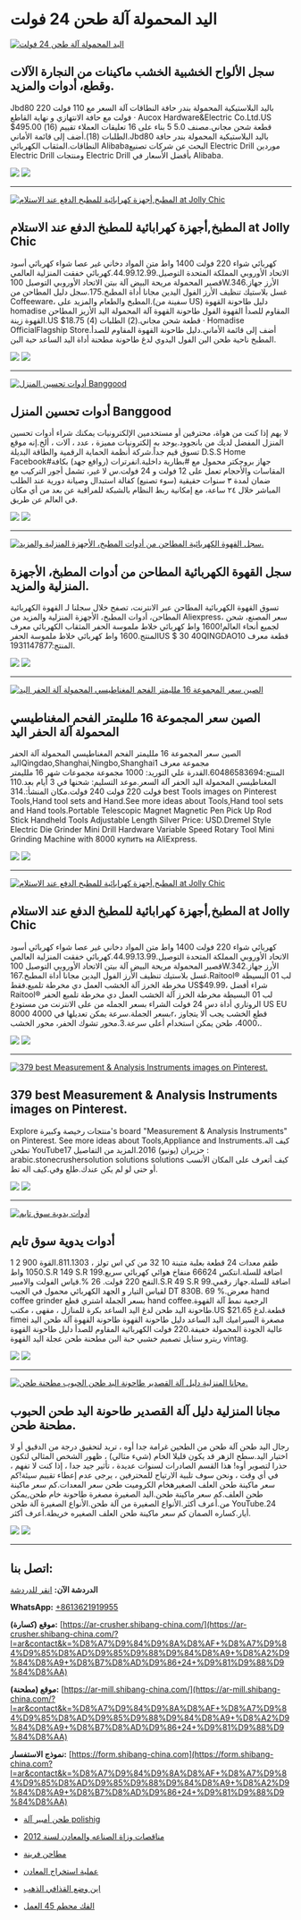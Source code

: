 # اليد المحمولة آلة طحن 24 فولت

<a href="https://swt.shibang-china.com/?l=ar&img&k=%D8%A7%D9%84%D9%8A%D8%AF+%D8%A7%D9%84%D9%85%D8%AD%D9%85%D9%88%D9%84%D8%A9+%D8%A2%D9%84%D8%A9+%D8%B7%D8%AD%D9%86+24+%D9%81%D9%88%D9%84%D8%AA" target="_blank">![اليد المحمولة آلة طحن 24 فولت](http://static.shibang-china.com/all-800x300/1144.jpg)</a>

## سجل الألواح الخشبية الخشب ماكينات من النجارة الآلات وقطع، أدوات والمزيد.
Jbd80 باليد البلاستيكية المحمولة بندر حافة النطاقات آلة السعر مع 110 فولت 220 فولت مع حافة الانتهازي و نهاية القاطع &middot; Aucox Hardware&amp;Electric Co.Ltd.US $495.00 قطعة شحن مجاني.مصنف 5.0 5 بناء على 16 تعليقات العملاء تقييم (16) الطلبات (18).أضف إلى قائمة الأماني.Jbd80 باليد البلاستيكية المحمولة بندر حافة النطاقات.المثقاب الكهربائي Alibabaالبحث عن شركات تصنيع Electric Drill موردين Electric Drill ومنتجات Electric Drill بأفضل الأسعار في Alibaba.


<a href="https://whatsapp.shibangsoft.com/WhatsApp.php" target="_blank" title="WhatsApp">![](http://static.shibang-china.com/icon/whatsapp.png)</a> <a href="https://swt.shibang-china.com/?l=ar&icon&k=%D8%A7%D9%84%D9%8A%D8%AF+%D8%A7%D9%84%D9%85%D8%AD%D9%85%D9%88%D9%84%D8%A9+%D8%A2%D9%84%D8%A9+%D8%B7%D8%AD%D9%86+24+%D9%81%D9%88%D9%84%D8%AA" target="_blank">![](http://static.shibang-china.com/icon/chat-ar.png)</a>

---

<a href="https://swt.shibang-china.com/?l=ar&img&k=%D8%A7%D9%84%D9%8A%D8%AF+%D8%A7%D9%84%D9%85%D8%AD%D9%85%D9%88%D9%84%D8%A9+%D8%A2%D9%84%D8%A9+%D8%B7%D8%AD%D9%86+24+%D9%81%D9%88%D9%84%D8%AA" target="_blank">![المطبخ,أجهزة كهرابائية للمطبخ الدفع عند الاستلام at Jolly Chic](http://static.shibang-china.com/all-800x300/1515.jpg)</a>

## المطبخ,أجهزة كهرابائية للمطبخ الدفع عند الاستلام at Jolly Chic
كهربائي شواء 220 فولت 1400 واط متن المواد دخاني غير عصا شواء كهربائي أسود الاتحاد الأوروبي المملكة المتحدة التوصيل.$44.99.$12.99.كهربائي خفقت المنزلية العالمي قصير المحمولة مريحة البيض آلة بيتن الاتحاد الأوروبي التوصيل 100W.346.الأرز جهاز غسل بلاستيك تنظيف الأرز الفول اليدين مجانا أداة المطبخ.175.سجل دليل المطاحن من Coffeeware، المطبخ والطعام والمزيد على.(سفينة من US) دليل طاحونة القهوة homadise المقاوم للصدأ القهوة الفول طاحونة القهوة آلة المحمولة اليد الأزيز المطاحن القهوة زينة.US $18.75 قطعة شحن مجاني.(2) الطلبات (4) &middot; Homadise OfficialFlagship Store.أضف إلى قائمة الأماني.دليل طاحونة القهوة المقاوم للصدأ المطبخ ناحية طحن البن الفول اليدوي لدغ طاحونة مطحنة أداة اليد الساعد حبة البن.


<a href="https://whatsapp.shibangsoft.com/WhatsApp.php" target="_blank" title="WhatsApp">![](http://static.shibang-china.com/icon/whatsapp.png)</a> <a href="https://swt.shibang-china.com/?l=ar&icon&k=%D8%A7%D9%84%D9%8A%D8%AF+%D8%A7%D9%84%D9%85%D8%AD%D9%85%D9%88%D9%84%D8%A9+%D8%A2%D9%84%D8%A9+%D8%B7%D8%AD%D9%86+24+%D9%81%D9%88%D9%84%D8%AA" target="_blank">![](http://static.shibang-china.com/icon/chat-ar.png)</a>

---

<a href="https://swt.shibang-china.com/?l=ar&img&k=%D8%A7%D9%84%D9%8A%D8%AF+%D8%A7%D9%84%D9%85%D8%AD%D9%85%D9%88%D9%84%D8%A9+%D8%A2%D9%84%D8%A9+%D8%B7%D8%AD%D9%86+24+%D9%81%D9%88%D9%84%D8%AA" target="_blank">![أدوات تحسين المنزل Banggood](http://static.shibang-china.com/all-800x300/90.jpg)</a>

## أدوات تحسين المنزل Banggood
لا يهم إذا كنت من هواة، محترفين أو مستخدمين الإلكترونيات يمكنك شراء أدوات تحسين المنزل المفضل لديك من بانجوود.يوجد به إلكترونيات مميزة ، عدد ، آلات ، ألخ.إنه موقع تسوق قيم جداً.شركة أنظمة الحماية الرقمية والطاقة البديلة D.S.S Home Facebook#جهاز بروجكتر محمول مع #بطارية داخلية.انفرترات (روافع جهد) بكافة المقاسات والأحجام تعمل على 12 فولت و 24 فولت.س لا غير، تشمل أجور التركيب مع ضمان لمدة ٣ سنوات حقيقية (سوء تصنيع) كفالة استبدال وصيانة دورية عند الطلب المباشر خلال ٢٤ ساعة، مع إمكانية ربط النظام بالشبكة للمراقبة عن بعد من أي مكان في العالم عن طريق.


<a href="https://whatsapp.shibangsoft.com/WhatsApp.php" target="_blank" title="WhatsApp">![](http://static.shibang-china.com/icon/whatsapp.png)</a> <a href="https://swt.shibang-china.com/?l=ar&icon&k=%D8%A7%D9%84%D9%8A%D8%AF+%D8%A7%D9%84%D9%85%D8%AD%D9%85%D9%88%D9%84%D8%A9+%D8%A2%D9%84%D8%A9+%D8%B7%D8%AD%D9%86+24+%D9%81%D9%88%D9%84%D8%AA" target="_blank">![](http://static.shibang-china.com/icon/chat-ar.png)</a>

---

<a href="https://swt.shibang-china.com/?l=ar&img&k=%D8%A7%D9%84%D9%8A%D8%AF+%D8%A7%D9%84%D9%85%D8%AD%D9%85%D9%88%D9%84%D8%A9+%D8%A2%D9%84%D8%A9+%D8%B7%D8%AD%D9%86+24+%D9%81%D9%88%D9%84%D8%AA" target="_blank">![سجل القهوة الكهربائية المطاحن من أدوات المطبخ، الأجهزة المنزلية والمزيد.](http://static.shibang-china.com/all-800x300/1.jpg)</a>

## سجل القهوة الكهربائية المطاحن من أدوات المطبخ، الأجهزة المنزلية والمزيد.
تسوق القهوة الكهربائية المطاحن عبر الانترنت، تصفح خلال سجلنا لـ القهوة الكهربائية المطاحن، أدوات المطبخ، الأجهزة المنزلية والمزيد من Aliexpress، سعر المصنع، شحن لجميع أنحاء العالم!1600 واط كهربائي خلاط ملموسة الحفر المثقاب الكهربائي معرف المنتج.1600 واط كهربائي خلاط ملموسة الحفرUS $ 30 40QINGDAO10 قطعة معرف المنتج:1931147877.


<a href="https://whatsapp.shibangsoft.com/WhatsApp.php" target="_blank" title="WhatsApp">![](http://static.shibang-china.com/icon/whatsapp.png)</a> <a href="https://swt.shibang-china.com/?l=ar&icon&k=%D8%A7%D9%84%D9%8A%D8%AF+%D8%A7%D9%84%D9%85%D8%AD%D9%85%D9%88%D9%84%D8%A9+%D8%A2%D9%84%D8%A9+%D8%B7%D8%AD%D9%86+24+%D9%81%D9%88%D9%84%D8%AA" target="_blank">![](http://static.shibang-china.com/icon/chat-ar.png)</a>

---

<a href="https://swt.shibang-china.com/?l=ar&img&k=%D8%A7%D9%84%D9%8A%D8%AF+%D8%A7%D9%84%D9%85%D8%AD%D9%85%D9%88%D9%84%D8%A9+%D8%A2%D9%84%D8%A9+%D8%B7%D8%AD%D9%86+24+%D9%81%D9%88%D9%84%D8%AA" target="_blank">![الصين سعر المجموعة 16 ملليمتر الفحم المغناطيسي المحمولة آلة الحفر اليد](http://static.shibang-china.com/all-800x300/219.jpg)</a>

## الصين سعر المجموعة 16 ملليمتر الفحم المغناطيسي المحمولة آلة الحفر اليد
الصين سعر المجموعة 16 ملليمتر الفحم المغناطيسي المحمولة آلة الحفر اليدQingdao,Shanghai,Ningbo,Shanghai1 مجموعة معرف المنتج:60486583694.القدرة علي التوريد: 1000 مجموعة مجموعات شهر 16 ملليمتر المغناطيسي المحمولة اليد الحفر آلة السعر.موعد التسليم: شحنها في 3 أيام بعد.110 فولت 220 فولت 240 فولت.مكان المنشأ:.314 best Tools images on Pinterest Tools,Hand tool sets and Hand.See more ideas about Tools,Hand tool sets and Hand tools.Portable Telescopic Magnet Magnetic Pen Pick Up Rod Stick Handheld Tools Adjustable Length Silver Price: USD.Dremel Style Electric Die Grinder Mini Drill Hardware Variable Speed Rotary Tool Mini Grinding Machine with 8000 купить на AliExpress.


<a href="https://whatsapp.shibangsoft.com/WhatsApp.php" target="_blank" title="WhatsApp">![](http://static.shibang-china.com/icon/whatsapp.png)</a> <a href="https://swt.shibang-china.com/?l=ar&icon&k=%D8%A7%D9%84%D9%8A%D8%AF+%D8%A7%D9%84%D9%85%D8%AD%D9%85%D9%88%D9%84%D8%A9+%D8%A2%D9%84%D8%A9+%D8%B7%D8%AD%D9%86+24+%D9%81%D9%88%D9%84%D8%AA" target="_blank">![](http://static.shibang-china.com/icon/chat-ar.png)</a>

---

<a href="https://swt.shibang-china.com/?l=ar&img&k=%D8%A7%D9%84%D9%8A%D8%AF+%D8%A7%D9%84%D9%85%D8%AD%D9%85%D9%88%D9%84%D8%A9+%D8%A2%D9%84%D8%A9+%D8%B7%D8%AD%D9%86+24+%D9%81%D9%88%D9%84%D8%AA" target="_blank">![المطبخ,أجهزة كهرابائية للمطبخ الدفع عند الاستلام at Jolly Chic](http://static.shibang-china.com/all-800x300/672.jpg)</a>

## المطبخ,أجهزة كهرابائية للمطبخ الدفع عند الاستلام at Jolly Chic
كهربائي شواء 220 فولت 1400 واط متن المواد دخاني غير عصا شواء كهربائي أسود الاتحاد الأوروبي المملكة المتحدة التوصيل.$44.99.$13.99.كهربائي خفقت المنزلية العالمي قصير المحمولة مريحة البيض آلة بيتن الاتحاد الأوروبي التوصيل 100W.342.الأرز جهاز غسل بلاستيك تنظيف الأرز الفول اليدين مجانا أداة المطبخ.167.Raitool® لب 01 البسيطة مخرطة الخرز آلة الخشب العمل دي مخرطة تلميع.فقط US$49.99، شراء أفضل Raitool® لب 01 البسيطة مخرطة الخرز آلة الخشب العمل دي مخرطة تلميع الحفر الروتاري أداة دس 24 فولت الشراء بسعر الجمله من على الانترنت من مستودع US EU بسعر الجملة.سرعة يمكن تعديلها في 4000 8000r، قطع الخشب يجب ألا يتجاوز 4000، طحن يمكن استخدام أعلى سرعة.3.محور تشوك الحفر، محور الخشب،.


<a href="https://whatsapp.shibangsoft.com/WhatsApp.php" target="_blank" title="WhatsApp">![](http://static.shibang-china.com/icon/whatsapp.png)</a> <a href="https://swt.shibang-china.com/?l=ar&icon&k=%D8%A7%D9%84%D9%8A%D8%AF+%D8%A7%D9%84%D9%85%D8%AD%D9%85%D9%88%D9%84%D8%A9+%D8%A2%D9%84%D8%A9+%D8%B7%D8%AD%D9%86+24+%D9%81%D9%88%D9%84%D8%AA" target="_blank">![](http://static.shibang-china.com/icon/chat-ar.png)</a>

---

<a href="https://swt.shibang-china.com/?l=ar&img&k=%D8%A7%D9%84%D9%8A%D8%AF+%D8%A7%D9%84%D9%85%D8%AD%D9%85%D9%88%D9%84%D8%A9+%D8%A2%D9%84%D8%A9+%D8%B7%D8%AD%D9%86+24+%D9%81%D9%88%D9%84%D8%AA" target="_blank">![379 best Measurement &amp; Analysis Instruments images on Pinterest.](http://static.shibang-china.com/all-800x300/1112.jpg)</a>

## 379 best Measurement &amp; Analysis Instruments images on Pinterest.
Explore منتجات رخيصة وكبيرة&#39;s board &quot;Measurement &amp; Analysis Instruments&quot; on Pinterest. See more ideas about Tools,Appliance and Instruments.كيف اله تطحن YouTube17 حزيران (يونيو) 2016.المزيد من التفاصيل : arabic.stonecrushersolution solutions solutions كيف أتعرف على المكان الأنسب أو حتى لو لم يكن عندك.طلع وفي.كيف اله تط.


<a href="https://whatsapp.shibangsoft.com/WhatsApp.php" target="_blank" title="WhatsApp">![](http://static.shibang-china.com/icon/whatsapp.png)</a> <a href="https://swt.shibang-china.com/?l=ar&icon&k=%D8%A7%D9%84%D9%8A%D8%AF+%D8%A7%D9%84%D9%85%D8%AD%D9%85%D9%88%D9%84%D8%A9+%D8%A2%D9%84%D8%A9+%D8%B7%D8%AD%D9%86+24+%D9%81%D9%88%D9%84%D8%AA" target="_blank">![](http://static.shibang-china.com/icon/chat-ar.png)</a>

---

<a href="https://swt.shibang-china.com/?l=ar&img&k=%D8%A7%D9%84%D9%8A%D8%AF+%D8%A7%D9%84%D9%85%D8%AD%D9%85%D9%88%D9%84%D8%A9+%D8%A2%D9%84%D8%A9+%D8%B7%D8%AD%D9%86+24+%D9%81%D9%88%D9%84%D8%AA" target="_blank">![أدوات يدوية سوق تايم](http://static.shibang-china.com/all-800x300/687.jpg)</a>

## أدوات يدوية سوق تايم
1 2 طقم معدات 24 قطعة بعلبة متينة 10 32 من كي اس تولز ، 811.1303.القوة 900 1050 واط.S.R 149 S.R 199.اضافة للسلة.انتكس 66624 منفاخ هوائي كهربائي سريع النفخ 220 فولت. 26 %.قياس الفولت والامبير.S.R 49 S.R 99.اضافة للسلة.جهاز رقمي لقياس التيار و الجهد الكهربائي محمول في الجيب DT 830B. 69 %.معرض hand coffee grinder بسعر الجملة اشتري قطع hand coffee.الرجعية نمط آلة القهوة طاحونة اليد طحن لدغ اليد الساعد بكرة للمنازل ، مقهى ، مكتب.US $21.65 قطعة.لدغ fimei مصغرة السيراميك اليد الساعد دليل طاحونة القهوة طاحونة القهوة آلة طحن اليد عالية الجودة المحمولة خفيفة.220 فولت الكهربائية المقاوم للصدأ دليل طاحونة القهوة ريترو ستايل تصميم خشبي حبة البن مطحنة طحن عجلة اليد القهوة vintag.


<a href="https://whatsapp.shibangsoft.com/WhatsApp.php" target="_blank" title="WhatsApp">![](http://static.shibang-china.com/icon/whatsapp.png)</a> <a href="https://swt.shibang-china.com/?l=ar&icon&k=%D8%A7%D9%84%D9%8A%D8%AF+%D8%A7%D9%84%D9%85%D8%AD%D9%85%D9%88%D9%84%D8%A9+%D8%A2%D9%84%D8%A9+%D8%B7%D8%AD%D9%86+24+%D9%81%D9%88%D9%84%D8%AA" target="_blank">![](http://static.shibang-china.com/icon/chat-ar.png)</a>

---

<a href="https://swt.shibang-china.com/?l=ar&img&k=%D8%A7%D9%84%D9%8A%D8%AF+%D8%A7%D9%84%D9%85%D8%AD%D9%85%D9%88%D9%84%D8%A9+%D8%A2%D9%84%D8%A9+%D8%B7%D8%AD%D9%86+24+%D9%81%D9%88%D9%84%D8%AA" target="_blank">![مجانا المنزلية دليل آلة القصدير طاحونة اليد طحن الحبوب مطحنة طحن.](http://static.shibang-china.com/all-800x300/1047.jpg)</a>

## مجانا المنزلية دليل آلة القصدير طاحونة اليد طحن الحبوب مطحنة طحن.
رجال اليد طحن آلة طحن من الطحين غرامة جدا أوه ، تريد لتحقيق درجة من الدقيق أو لا اختيار اليد.سطح الزهر قد يكون قليلا الخام (شيء مثالي) ، ظهور الشخص المثالي لتكون حذرا لتصوير أوه! هذا القسم الصادرات لسنوات عديدة ، تأثير جيد جدا ، إذا كنت لا تفهم ، في أي وقت ، ونحن سوف تلبية الارتياح للمحترفين ، يرجى عدم إعطاء تقييم سيئة!كم سعر ماكينة طحن العلف الصغيرهخام الكروميت طحن سعر المعدات.كم سعر ماكينة طحن العلف.كم سعر ماكينة طحن.اليد الصغيرة مصغرة طاحونة خام طحن,يمكن من.أعرف أكثر.الأنواع الصغيرة من آلة طحن.الأنواع الصغيرة آلة طحن YouTube.24 أيار.كساره الصمان كم سعر ماكينة طحن العلف الصغيره خريطة.أعرف أكثر.


<a href="https://whatsapp.shibangsoft.com/WhatsApp.php" target="_blank" title="WhatsApp">![](http://static.shibang-china.com/icon/whatsapp.png)</a> <a href="https://swt.shibang-china.com/?l=ar&icon&k=%D8%A7%D9%84%D9%8A%D8%AF+%D8%A7%D9%84%D9%85%D8%AD%D9%85%D9%88%D9%84%D8%A9+%D8%A2%D9%84%D8%A9+%D8%B7%D8%AD%D9%86+24+%D9%81%D9%88%D9%84%D8%AA" target="_blank">![](http://static.shibang-china.com/icon/chat-ar.png)</a>

---
## اتصل بنا:

**الدردشة الآن:** [انقر للدردشة](https://swt.shibang-china.com?l=ar&contact&k=%D8%A7%D9%84%D9%8A%D8%AF+%D8%A7%D9%84%D9%85%D8%AD%D9%85%D9%88%D9%84%D8%A9+%D8%A2%D9%84%D8%A9+%D8%B7%D8%AD%D9%86+24+%D9%81%D9%88%D9%84%D8%AA)

**WhatsApp:**  [+8613621919955](https://whatsapp.shibangsoft.com/WhatsApp.php)

**موقع (كسارة):** [https://ar-crusher.shibang-china.com/](https://ar-crusher.shibang-china.com/?l=ar&contact&k=%D8%A7%D9%84%D9%8A%D8%AF+%D8%A7%D9%84%D9%85%D8%AD%D9%85%D9%88%D9%84%D8%A9+%D8%A2%D9%84%D8%A9+%D8%B7%D8%AD%D9%86+24+%D9%81%D9%88%D9%84%D8%AA)

**موقع (مطحنة):** [https://ar-mill.shibang-china.com/](https://ar-mill.shibang-china.com/?l=ar&contact&k=%D8%A7%D9%84%D9%8A%D8%AF+%D8%A7%D9%84%D9%85%D8%AD%D9%85%D9%88%D9%84%D8%A9+%D8%A2%D9%84%D8%A9+%D8%B7%D8%AD%D9%86+24+%D9%81%D9%88%D9%84%D8%AA)

**نموذج الاستفسار:** [https://form.shibang-china.com](https://form.shibang-china.com?l=ar&contact&k=%D8%A7%D9%84%D9%8A%D8%AF+%D8%A7%D9%84%D9%85%D8%AD%D9%85%D9%88%D9%84%D8%A9+%D8%A2%D9%84%D8%A9+%D8%B7%D8%AD%D9%86+24+%D9%81%D9%88%D9%84%D8%AA)

* [طحن أمبير آلة polishig](../25/%D8%B7%D8%AD%D9%86%20%D8%A3%D9%85%D8%A8%D9%8A%D8%B1%20%D8%A2%D9%84%D8%A9%20polishig.md)

* [مناقصات وزاة الصناعه والمعادن لسنة 2012](../22/%D9%85%D9%86%D8%A7%D9%82%D8%B5%D8%A7%D8%AA%20%D9%88%D8%B2%D8%A7%D8%A9%20%D8%A7%D9%84%D8%B5%D9%86%D8%A7%D8%B9%D9%87%20%D9%88%D8%A7%D9%84%D9%85%D8%B9%D8%A7%D8%AF%D9%86%20%D9%84%D8%B3%D9%86%D8%A9%202012.md)

* [مطاحن فرينة](../22/%D9%85%D8%B7%D8%A7%D8%AD%D9%86%20%D9%81%D8%B1%D9%8A%D9%86%D8%A9.md)

* [عملية استخراج المعادن](../24/%D8%B9%D9%85%D9%84%D9%8A%D8%A9%20%D8%A7%D8%B3%D8%AA%D8%AE%D8%B1%D8%A7%D8%AC%20%D8%A7%D9%84%D9%85%D8%B9%D8%A7%D8%AF%D9%86.md)

* [اين وضع القذافي الذهب](../21/%D8%A7%D9%8A%D9%86%20%D9%88%D8%B6%D8%B9%20%D8%A7%D9%84%D9%82%D8%B0%D8%A7%D9%81%D9%8A%20%D8%A7%D9%84%D8%B0%D9%87%D8%A8.md)

* [الفك محطم 45 العمل](../23/%D8%A7%D9%84%D9%81%D9%83%20%D9%85%D8%AD%D8%B7%D9%85%2045%20%D8%A7%D9%84%D8%B9%D9%85%D9%84.md)